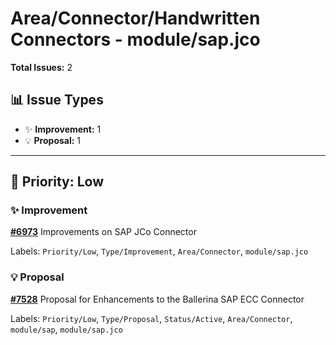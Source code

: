 # Area/Connector/Handwritten Connectors - module/sap.jco

**Total Issues:** 2

## 📊 Issue Types

- ✨ **Improvement:** 1
- 💡 **Proposal:** 1

---

## 🔵 Priority: Low

### ✨ Improvement

**[#6973](https://github.com/ballerina-platform/ballerina-library/issues/6973)** Improvements on SAP JCo Connector

Labels: `Priority/Low`, `Type/Improvement`, `Area/Connector`, `module/sap.jco`

### 💡 Proposal

**[#7528](https://github.com/ballerina-platform/ballerina-library/issues/7528)** Proposal for Enhancements to the Ballerina SAP ECC Connector

Labels: `Priority/Low`, `Type/Proposal`, `Status/Active`, `Area/Connector`, `module/sap`, `module/sap.jco`

